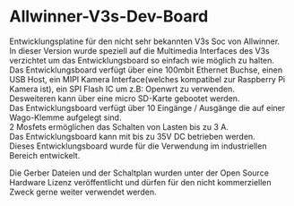 # Allwinner-V3s-Dev-Board
Entwicklungsplatine für den nicht sehr bekannten V3s Soc von Allwinner. <br>In dieser Version wurde speziell auf die Multimedia Interfaces des V3s verzichtet um das Entwicklungsboard so einfach wie möglich zu halten.<br> Das Entwicklungsboard verfügt über eine 100mbit Ethernet Buchse,
einen USB Host, ein MIPI Kamera Interface(welches kompatibel zur Raspberry Pi Kamera ist), ein SPI Flash IC um z.B: Openwrt zu verwenden.
<br>Desweiteren kann über eine micro SD-Karte gebootet werden.<br>
Das Entwicklungsboard verfügt über 10 Eingänge / Ausgänge die auf einer Wago-Klemme aufgelegt sind.<br> 2 Mosfets ermöglichen das Schalten von Lasten bis zu 3 A. <br>Das Entwicklungsboard kann mit bis zu 35V DC betrieben werden.<br> Dieses Entwicklungsboard wurde für die Verwendung im industriellen Bereich entwickelt.


Die Gerber Dateien und der Schaltplan wurden unter der Open Source Hardware Lizenz veröffentlicht und dürfen für den nicht kommerziellen Zweck gerne weiter verwendet werden. 
